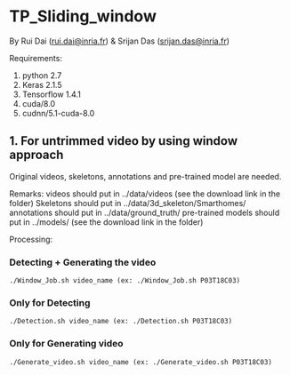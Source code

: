 # TP_Sliding_window
By Rui Dai (rui.dai@inria.fr) & Srijan Das (srijan.das@inria.fr)

Requirements:
1. python 2.7
2. Keras 2.1.5
3. Tensorflow 1.4.1
4. cuda/8.0
5. cudnn/5.1-cuda-8.0

## 1. For untrimmed video by using window approach

Original videos, skeletons, annotations and pre-trained model are needed. 

Remarks:
videos should put in ../data/videos (see the download link in the folder)
Skeletons should put in ../data/3d_skeleton/Smarthomes/
annotations should put in ../data/ground_truth/
pre-trained models should put in ../models/ (see the download link in the folder)

Processing:

### Detecting + Generating the video 
```
./Window_Job.sh video_name (ex: ./Window_Job.sh P03T18C03)

```
### Only for Detecting 
```
./Detection.sh video_name (ex: ./Detection.sh P03T18C03)
```

### Only for Generating video 
```
./Generate_video.sh video_name (ex: ./Generate_video.sh P03T18C03)
```